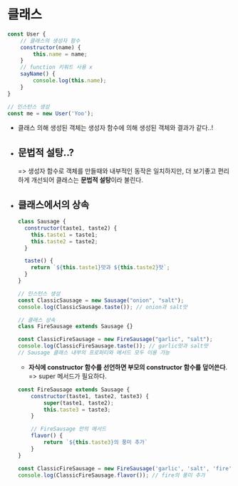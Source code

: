 # 클래스

```javascript
const User {
    // 클래스의 생성자 함수
    constructor(name) {
        this.name = name;
    }
    // function 키워드 사용 x
    sayName() {
        console.log(this.name);
    }
}

// 인스턴스 생성
const me = new User('Yoo');
```

- 클래스 의해 생성된 객체는 생성자 함수에 의해 생성된 객체와 결과가 같다..!

- ## 문법적 설탕..?

  => 생성자 함수로 객체를 만들때와 내부적인 동작은 일치하지만, 더 보기좋고 편리하게 개선되어 클래스는 **문법적 설탕**이라 불린다.

- ## 클래스에서의 상속

  ```javascript
  class Sausage {
    constructor(taste1, taste2) {
      this.taste1 = taste1;
      this.taste2 = taste2;
    }

    taste() {
      return `${this.taste1}맛과 ${this.taste2}맛`;
    }
  }

  // 인스턴스 생성
  const ClassicSausage = new Sausage("onion", "salt");
  console.log(ClassicSausage.taste()); // onion과 salt맛

  // 클래스 상속
  class FireSausage extends Sausage {}

  const ClassicFireSausage = new FireSausage("garlic", "salt");
  console.log(ClassicFireSausage.taste()); // garlic맛과 salt맛
  // Sausage 클래스 내부의 프로퍼티와 메서드 모두 이용 가능
  ```

  - **자식에 constructor 함수를 선언하면 부모의 constructor 함수를 덮어쓴다**. => super 메서드가 필요하다.

  ```javascript
  const FireSausage extends Sausage {
      constructor(taste1, taste2, taste3) {
          super(taste1, taste2);
          this.taste3 = taste3;
      }

      // FireSausage 만의 메서드
      flavor() {
          return `${this.taste3}의 풍미 추가`
      }
  }

  const ClassicFireSausage = new FireSausage('garlic', 'salt', 'fire');
  console.log(ClassicFireSausage.flavor()); // fire의 풍미 추가
  ```
